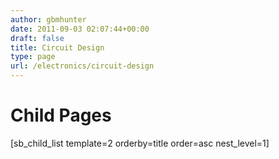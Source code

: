 ```yaml
---
author: gbmhunter
date: 2011-09-03 02:07:44+00:00
draft: false
title: Circuit Design
type: page
url: /electronics/circuit-design
---
```


# Child Pages




[sb_child_list template=2 orderby=title order=asc nest_level=1]
